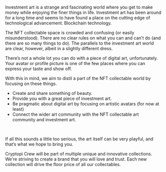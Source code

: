 Investment art is a strange and fascinating world where you get to make money while enjoying the finer things in life. Investment art has been around for a long time and seems to have found a place on the cutting edge of technological advancement. Blockchain technology.

The NFT collectable space is crowded and confusing (or easily misunderstood). There are no clear rules on what you can and can’t do (and there are so many things to do). The parallels to the investment art world are clear, however, albeit in a slightly different dress.

There’s not a whole lot you can do with a piece of digital art, unfortunately. Your avatar or profile picture is one of the few places where you can express your taste and show off.

With this in mind, we aim to distil a part of the NFT collectable world by focusing on these things.
- Create and share something of beauty.
- Provide you with a great piece of investment art.
- Be pragmatic about digital art by focusing on artistic avatars (for now at least)
- Connect the wider art community with the NFT collectable art community and investment art.
<br>

If all this sounds a little too serious, the art itself can be very playful, and that’s what we hope to bring you.

Cryptopi Crew will be part of multiple unique and innovative collections. We're striving to create a brand that you will love and trust. Each new collection will drive the floor price of all our collectables.
